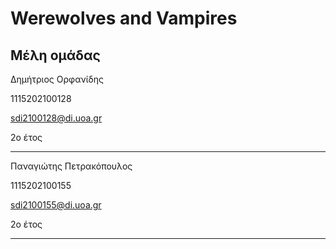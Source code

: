 # Werewolves and Vampires
Μέλη ομάδας
--------------------------------------
Δημήτριος Ορφανίδης

1115202100128

sdi2100128@di.uoa.gr

2ο έτος

--------------------------------------
Παναγιώτης Πετρακόπουλος

1115202100155

sdi2100155@di.uoa.gr

2ο έτος

--------------------------------------
